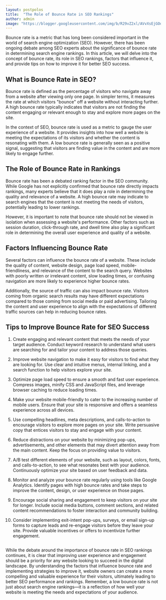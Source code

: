 ```yaml
---
layout: postpolos
title:  "The Role of Bounce Rate in SEO Rankings"
author: admin
image: "https://blogger.googleusercontent.com/img/b/R29vZ2xl/AVvXsEjGOdUJ7mF4fs7Kg2Wux1sNCI9KD5sJdJoCjSbbJqG0QbdhGNccV3YAVsK4Pc26QnDzv3nCwVf_Kw72zbZrKZFcwjuaIkBnMd9GibXGCiCwnMHJ-Iw0SHA-ttJuFCWnbkg7f1_9Mbu1BK0TcQPcJgwbSZKFohSjsdBpMRibfcISOEPUAGzusMBhpra8kXED/s1600/20240515_094516.jpg"
---
```



<p>Bounce rate is a metric that has long been considered important in the world of search engine optimization (SEO). However, there has been ongoing debate among SEO experts about the significance of bounce rate in determining search engine rankings. In this article, we will delve into the concept of bounce rate, its role in SEO rankings, factors that influence it, and provide tips on how to improve it for better SEO success.</p>
<h2>What is Bounce Rate in SEO?</h2>
<p>Bounce rate is defined as the percentage of visitors who navigate away from a website after viewing only one page. In simpler terms, it measures the rate at which visitors &quot;bounce&quot; off a website without interacting further. A high bounce rate typically indicates that visitors are not finding the content engaging or relevant enough to stay and explore more pages on the site.</p>
<p>In the context of SEO, bounce rate is used as a metric to gauge the user experience of a website. It provides insights into how well a website is meeting the expectations of its visitors and whether the content is resonating with them. A low bounce rate is generally seen as a positive signal, suggesting that visitors are finding value in the content and are more likely to engage further.</p>
<h2>The Role of Bounce Rate in Rankings</h2>
<p>Bounce rate has been a debated ranking factor in the SEO community. While Google has not explicitly confirmed that bounce rate directly impacts rankings, many experts believe that it does play a role in determining the quality and relevance of a website. A high bounce rate may indicate to search engines that the content is not meeting the needs of visitors, potentially leading to lower rankings.</p>
<p>However, it is important to note that bounce rate should not be viewed in isolation when assessing a website's performance. Other factors such as session duration, click-through rate, and dwell time also play a significant role in determining the overall user experience and quality of a website.</p>
<h2>Factors Influencing Bounce Rate</h2>
<p>Several factors can influence the bounce rate of a website. These include the quality of content, website design, page load speed, mobile-friendliness, and relevance of the content to the search query. Websites with poorly written or irrelevant content, slow loading times, or confusing navigation are more likely to experience higher bounce rates.</p>
<p>Additionally, the source of traffic can also impact bounce rate. Visitors coming from organic search results may have different expectations compared to those coming from social media or paid advertising. Tailoring the content and user experience to align with the expectations of different traffic sources can help in reducing bounce rates.</p>
<h2>Tips to Improve Bounce Rate for SEO Success</h2>
<ol>
<li>
<p>Create engaging and relevant content that meets the needs of your target audience. Conduct keyword research to understand what users are searching for and tailor your content to address those queries.</p>
</li>
<li>
<p>Improve website navigation to make it easy for visitors to find what they are looking for. Use clear and intuitive menus, internal linking, and a search function to help visitors explore your site.</p>
</li>
<li>
<p>Optimize page load speed to ensure a smooth and fast user experience. Compress images, minify CSS and JavaScript files, and leverage browser caching to reduce loading times.</p>
</li>
<li>
<p>Make your website mobile-friendly to cater to the increasing number of mobile users. Ensure that your site is responsive and offers a seamless experience across all devices.</p>
</li>
<li>
<p>Use compelling headlines, meta descriptions, and calls-to-action to encourage visitors to explore more pages on your site. Write persuasive copy that entices visitors to stay and engage with your content.</p>
</li>
<li>
<p>Reduce distractions on your website by minimizing pop-ups, advertisements, and other elements that may divert attention away from the main content. Keep the focus on providing value to visitors.</p>
</li>
<li>
<p>A/B test different elements of your website, such as layout, colors, fonts, and calls-to-action, to see what resonates best with your audience. Continuously optimize your site based on user feedback and data.</p>
</li>
<li>
<p>Monitor and analyze your bounce rate regularly using tools like Google Analytics. Identify pages with high bounce rates and take steps to improve the content, design, or user experience on those pages.</p>
</li>
<li>
<p>Encourage social sharing and engagement to keep visitors on your site for longer. Include social media buttons, comment sections, and related content recommendations to foster interaction and community building.</p>
</li>
<li>
<p>Consider implementing exit-intent pop-ups, surveys, or email sign-up forms to capture leads and re-engage visitors before they leave your site. Provide valuable incentives or offers to incentivize further engagement.</p>
</li>
</ol>
<p style="height:1px; overflow:auto;">
menassamicha fanfix
erreci_o2 phica
mamasweetleaf808
fanfix menassamicha
cynthiagohjx leak
cynthiagohjx leaks
nila nambiar picuki
marinagonz99 desnuda
marinagonz99 porn
doreengnadi celebforum
cherylxxw leaked
vikaviktoriy215
imbeniiz vk
qaws_1109 leak
mariihvipp
irishdevilfairy
marinagonz99 xxx
yousof editzxxx
salmafeerr nude
fatimhx20
emerson gauntsmith nude
dyar al-ashtari
franyelisuarez2 erome
margaryta movchan onlyfans
shreyashee kar nude
cynthiagohjx leaked
the_jacked_rancher fansly
luxsulax biodata
pamarissara_1
soniyaarora769
jasmyreels
sabrigirls420
itsnezukobaby
bbusebikmaz
frmega123
mariaissabeloficial nude
rudenokofficial
valeriaxohlala
naliafoxwaifu
isabella giannitti poringa
alejitaquiroz.ff
nadja_lsj
arilolbby
jucillany_jucyy
aliceangelx2
kitsunepaaske nude
annybakunyuu patreon
milanyelam10
_kiiyoming_
tnquinhu leak
jasmine zerouali onlyfans
corinne nicewick nude
nong mai91237
imlabuenotavipofficial
ᴅᴀʀᴀʀᴀᴛ ᴄʜᴀᴍᴘᴀ
hanadyelmashtoub xnxx
vladaadaa onlyfans
kavitasharma0088
marisabeloficial 1
hnnhlckr vk
itsgeeofficialxo
brendamariax telegram
iyori_nu
jasiakowna
miss_baydoll415
katadelverde
phica meryem amato
parmidashahh fanfix
franyelisuarez2 onlyfans
lilbbydao
sssmaltea
sex shami_kachii
chandanjeet8
nguyenphamtuuyn leak
marisabeloficial nude
sara sfamurri poringa
tivvanni слив
amaraui fapello
venusrubens fansly
cherylxxw leak
aniaphotomodel
naty angelis edad
baddbaes
bettercallhele tits
chhavi ralhan fapello
woooozzzzz likey
arhmei leak
wchew слив
mariaissabeloficial onlyfans
thejackedrancher fansly
salome salvi alex calleja porn
inkajohannak
kkatrunia forum
micu_kaitlyn94
assworldbootyyy
nups7i nude
rabia kapoor imginn
cynthiagohjx nude
marinagonz99 leak
emerson gauntsmith
анастасия макшаева onlyfans
gianninaprl fapello
mariaissabeloficial xxx
marisabeloficial onlyfans
jaasmine_cc
ektabaddie leaks
nicoleta088
andreanne jomphe nude
alejandra rojas soto poringa
steffy meza poringa
ailyn dunning onlyfans
maianh230896
tatiana panesso poringa
moonlinchild
andreanne jomphe fapello
mariaissabeloficial desnuda
micha menassa fanfix
kadellesamuals onlyfans
0_ppeu_ likey
steffy meza erome
lydia mavridou onlyfans
livadax3 onlyfans leak
fionamaefit nua
monalisapedersen nude
cherylxxw onlyfans leaked
lady_big75
sai_sanvi_77
jasxmiine telegram
chanchira sriduean
nikitha reimers porn
samuela torkowska fapello
katherinne roderigues
xuzimi17
tay_energy coomer
meryem amato phica
aubreynotaudreyy xxx
gymgirls255
lilbbydao leak
jyothi purvaj porn
kanakpant9
sylvia yasmina picuki
erome marymanares
andreanne jomphe leak
moniamiel666
wchew fapello
anelise christe de andrade
ektabaddie leak
nhung.hong2199
shami_kachii leak
niki padilla imginn
arhmei_01 leak
khanhhuyenno11
charyssa chatimeh leaked
charyssa chatimeh bugil
luuciiiaaa18
trynastayhealthy101
vaaaaleriaaaa__ nude
whoami8981 nude
princessamyreh
peiyu0515 leak
tianaariel97
iamqueenpaula
gina_monilla unlockt
lanamultani leak
vickymcbacon onlyfans
vaaaaleriaaaa__ onlyfans
lexjacoby fansly
ariedha2arie bugil
viktoryiazov2k
tracycaakez
ladysvibee
desss88_ erome
marianne palko fapello
wavvyitalian onlyfans
pixwox 져닝 팬 트리
azhleystv onlyfans
sylvia yasmina poringa
sheila butelli onlyfans
neelimasharma15
kaeleerenereelz
beaspinola desnuda
vanessa ouerhani erome
jelitaje20 bugil
lachnikolett onlyfans
magdazensa
nayaraassuncao__ forum
iniilenbenerankok
benyapa.q onlyfans
katja kanniainen onlyfans
chirasree sarkar fapello
itsnaletti
justdoitx_x
agnyyx onlyfans
blomyworld
miiilleb forum
tatianapulido1111
margaryta movchan
shircano erome
fatimahx20
heex 라이키
elvanimsigul
serenity_dxniel
marinagonz99 follando
jjuliivargass erome
chervonarutu leak
mellllun melissa
masbahfernands
sarah estanislau poringa
miraya heredia leaked
meryem amato onlyfans
millicent borges accardi
suelynfeet
dasom_lovely likey leak
loveless_storyy x2
maria arreghini urlebird
woooozzzzz 유진쌤 라이키
brylee drummond onlyfans
arhmei likey
artdikaya_ urlebird
lluks.blogspot.com denisa
kaly aispuro fapello
ladlikavita
gaile quijano scandal
dohwan_kam
theo ivanez parra arce xxx
ariedha2arie nude
mandalena aragao porn
jessjcajay forum
vikaviktoriy215 instagram
misscristinafoxreal
bettercallhele playboy
beccadelavarielle nude
cameliastraus
natyoficiiall nude
nayara assunção anonib
charyssa chatimeh nude
qu33nth3 phica
lolyomie leaks
agnyyx leaked
vukašin marković instagram picuki
mayadekeukeleere onlyfans
baberamii fantrie
gissykr
brendamariax nua
chubby ndindi onlyfans
valeblucerchiata xxx
madamelyax ifsa
jeilalou fanfix nico robin
mallyraps nude
xxzoeandrews
chhavi ralhan leak
larawalkies
emerson gauntsmith nsfw
fatimhx20 fanfix
franyelisuarez2 porno
jessjcajay phica
ramsha pervaiz rimz
zozo881111 leak
hzlbaby21
lulbabykiy
joystickazzi
wendyvaldez_12
cami marani poringa
daryna ivanets
oliviaburns12 xxx
friends movie night gone wild - mysweetapple x missyennii
nhung.hong2199 nude
abrupode99 erome
aapkiikhwahish
verusca mazzoleni onlyfans
camifernz leaks
celinstagrrram nude
chhavi ralhan nude live
mariacarmen824
merly estela poringa
diiana_nsilva nude
linoy vaknin nude
iliyana apostolova reddit
eyeslovelyfish
andreanne jomphe naked
kxsey.olexry
dasom_lovely leaked
oh_mamatried
wokeupinadream_tabitha
rilleyymitchell
reembirdette
loreelove_altr
iwannaraa
chrissie geenen wikipedia
itskarleyyd
insaanebeautyy xxx
makenzie raine fanfix
loverlly poringa
wendyfelixa erome
corinne nicewick nackt
miiilleb true followers leak
haileygreyxoxo
fundaasen98
roroarmon1
manithai99 nackt
danicaisleyy leaked
tivvanni • your favorite nylon girl
yeinny saenz erome
manuelamontenegroo sq
zuzlenka97
babyyfaria onlyfans
whitebean_fer nude
yozzzi pack
dahriana_92
thiccumz101
ja.nesnewshoelibrary
deola godini escort
shiftymine phica
minerspartan onlyfans
marika fruscio phica
aurolka wykop
jade jirousek onlyfans
marinagonz99
eubrunacarvallho nua
monimoncica
destinyhxo nua
tessa kabelo fansly
missviktoria_camila11
liviamoon7
belezaalemdopeso xxx
shamariadaniellee porn
lauraglentemose leak
lilianacruz222
gaby_chacoon onlyfans
sameena1x
ddinabbaby
mariiana hadid nua
jyothi purvaj xxx
diellzalabella
izaptitchat
kashu budhani age
tatumwagnerr
frammy540 nua
nastyakrik fansly
soniya_sonu001
imsanalesia
frecklednutt
alexanadiaz
vaniasse1
msnursemelly
suleika estrella veloz porn
jisamss forum
naliafoxwaifu porn
lukács hanga anett onlyfans
tkdboutique xxx
fionamaefit fanfic
miroslaavskayanessi leak
karii torrado poringa
parmidashahh porn
boxngamgai nude
hudastyle7backup xnxx
venusrubens vk
darkbrew onlyfans
juhwatanabe18
monika jawdynska
priya8849 xxx
katalyna_98 nude
juicykitty_offiziell
melixap nuda
neechen onlyfans leak
guylarinx leak
kooraalinaa
shanxn leaked
louiselaingx nudes
serena novikov onlyfans
x_julietta_xx
marisabeloficial porno
carin2_23
nadianyk boosty
gaby renaldi only fans
viktoryiazov2k nude
woooozzzzz naked
lauraglentemose leaks
ccandemartinezzz
vadassssssz onlyfans
karvillasenor leaked
nomdeplume_xx
zahira seoane nudes
miss_ritu_official1
ludmila godoy poringa
nondu1nguba
szajen_kaa
thalytacl_
valensalazar10
alicia batista14
whitebean_fer xxx
melimtx poringa
skincanelaoficial nude
xmorgan100 nua
phica bunkr
itssgenna bj
lana twinkle слив
lerochkabuns xxx
yinyleonofflcial
deivialemao nudes
judacny rondon pack
loveless_storyyx2 nude
lidia sas_nooley
sishka14 слив
kyylarenee fanfix leaks
taisa batista poringa
adrianadelgado_of
iammsjasmine699 onlyfans
yaslen clemente слив
ms sethi pixwox
miiilleb true followers leaked
natyoficiiall
irisxxro
kako46 nude
melixap nude
p.i.n.k02 onlyfans
yoshi thunchanok vk
dhanya shaj onlyfans
pumpkintash
x_chxntxl_x
mareike lerch onlyfans
可可coco🐰코코
glamourxzone
mrs tivvi desnuda
dayanis bastidas porno
meltatt onlyfans leak
reemalmakhel leaks
betgaxiola poringa
agata migdalek leaked
lalazynhacarv_26
marinagonz99 fuck
xoxo_deeea_xoxo
yadira herrera erome
iwannaraa nudes
bella_luccini
duygum_fdik reddit
maisie de krassel tribute
my wchew patreon
akteusrex porn
leenabkk9
xx.poszytaa.xx
jujuholiverx
sssu_nny_fit
artmotors desnudo twitter
leahfairylove
1duygueren
ale_moreeno nude
maryroalv
yourlatinabestie xxx
siriasuncolor mega
tina fire titsintops
苡昕𝒀𝒖𝒓𝒊♡ nude
anastaisime sliv
ell8ta слив
วาร์ป 👇👇👇 metart - marta e
alina dorzbacher
cloe elis poringa
itsgeeofficialxo porn
piroska_varga onlyfans
carla quevedo poringa
mjawdynska nude
veroniqqueen
anisa tasya amelia bugil
pri_aqillavip
thefoxandthesquirrel onlyfans
u12641996 nude
enulie_porer onlyfans
kat0081 nude
namastejuli nude
marita plieva onlyfans
miichellecheri
uthygayoong bugil
yozzzi porn
hodaya pinto nude
jarah jabeen anchol xxx
poffan erome
agostina goñi plataroti desnuda
imyannli fansly
xnxx svetlana ruchiy
adrialoo
mslindalan leak
cristina minitinah erome
hanadyelmashtoubسكس
lauramirez90 xxx
beverly tlhako nua
msallymari leak
aishwarya vadivu onlyfans
maluxqueeen
valensalazar10 onlyfans
настя якименко онлифанс
aishwarya vadivu xnxx
kirtion sanon xxx
ellajessxo
jullla.r onlyfans
eva padlock pixwox
satya rayaprolu xnxx
celihairston xxx
ritika kharel viral porn
morenatatixx porn
taisa batista 14 porn
afrinvaj75 nude
gabrielly lopes nua erome
zoleinyr
lu pimenta erome
avamoore_fr
thibisova porn
alexasxlife xnxx
elisa brandani porn
jurley cardona desnuda
mssethivip xnxx
winter_butterfly09 instagram
tayana sawh
thejackedrancher lpsg
ellina bellina picuki
tcintikee
salome salvi alex calleja wikipedia
cansu yl imginn
salome salvi alex calleja twitter
marisabeloficial telegram
ceciamix phica
ektabaddie mms
seebignino fapello
layla maraj erome
pinayflix telegram
lyrics dard ~ music-fa.com saeid hosseini ~ music-fa.com
thejackedrancher onlyfans
timurkadie lpsg
james hilerio lpsg
ailyn dunning
maria ingvarsdottir onlyfans
griffin laszlo lpsg
khady gueye phica
omar salazar "maría gjieli" de nada
marusaluv onlyfans
ektabaddie leaked
salome salvi alex calleja age
vaniasse poringa
princia_g saveig
francisca oliveros erome
obersovszky lara wikipédia
mikail reimberg rocha instagram
tayana sawh facebook
mateo caputo lpsg
mimisemaan sexyforum
the jacked rancher lpsg
anime 18+🔥 memes👙 shorts name
marinagonz99 erome
cherylxxw onlyfans
ḷaura cookie erome
marisabeloficial pack
@rigo😮‍💨🖕: my friend's wife when he suddenly came home from work
whyimandrea erome
carla aish erome
odette orlena erome
anja conceição erome
detremia phica
nnaminxxtd vk
bridgetj brohman + pinterest tumblr
carla aish poringa
sannylox imginn
csehi csaba dua lipa
aldi bernardo poringa
luxsulax relationship
nila nambiar dob
kezia wexøe-mikkelsen
msemkayvee erome
mayadekeukeleere erome
tayanna sawh
ollssyy imgin
iliyana apostolova fapello
margaryta movchan desnuda
chechus30 poringa
andrea ceballos erome
jackedrancher lpsg
i_byaj erome
brendamariax erome
mayadekeukeleere desnuda
marisabeloficial erome
diana_dcch
lyrics saeid-hosseini-dorehami-lori <unknown>
salome salvi alex calleja video porn
marymanares erome
lyrics dorehami lori saeid hosseini
boxngamgai erome
cherylxxw leaks
ninimlgb
nikanowak onylfans
queennjordynn coomer
jenny_jypsy camwhores
delia duran instagram imginn
martina mencucci phica
luciana milessi erothot
las minas mas lindas del mundo twitter + solelarghi
venusrubens coomer
milton samaddar
mads.dayle.r onlyfans
bettercallhele fapello
keeyalexis erome
groupngamgai nude
arhmei leaked
qaws_1109 nude
bhlazewiddabhooty
lacy scott55 camwhores
milton samaddar religion
nicky bordon poringa
boxngamgai fapello
diana vladimirovna fapello
irem cihanbeylerde babası kimdir
boxngamgai nua
elenanicola11 onlyfans
vaniasse kofi
miroslava montemayor wikifeet
erome anja conceição
tati panesso poringa
meia cassandra telegram
melina stavraki onlyfans
hannah kenerly fapello
arysbella pickui
chasity juarez fapello
wenzdai erome
alondra covarrubias erome
marinagonz99 leaked
wife and "rashmi dastidar"
dr sofiya (sonya) krasilnikov
karina kozma imginn
madamelyax ifşa
ayannalagasse urlbird
celepamio fapello
tivvanni fapello
dayana alvear erome
xenialoboda onlyfans
sandranovak fansly leak
katherinne rodriguez picuki
박잼민 포터남
hana macchia fansly
erome francisca oliveros
margaryta movchan erome
qbxm_bax09 vk
katherine saez fapello
celi hairston onlyfans
milanka kudel picuki
ender pearl erome
喬拉造型沙龍 jola hair salon
medina osmic
maciej musial imginn
ivana duque fapello
maadziowy instagram
hamslam5858 michigan
socialmediagirls _thaisthereza
picuki patrycja szreder
2cams✿org
malee dora poringa
hayleylovitt camwhores
iblondie123 camwhores
nikitaxeniaklimek onlyfans
parmidashahh fanfic
yuleidy santiago onlyfans "gratis"
lilbbydao3 leaked
chervonarutu nude
dr natalya sivashov
"imyujia fapello"
milton samadder religion
kkubi99 real name
lpsg thejackedrancher
meeeeeliis nude
tanya kalinina onlyfans
jazzybeast imignn
@💓𝔞𝔫𝔦𝔱𝔞💓:minitinah ♥️
raai laxmi instagram picuki
ludmi peresutti poringa
samantha logan imginn
vaniasse erome
valentina alcivar poringa
chynna san lorenzo 9gag
nnaminxxtd xxx
tayana sawh instagram
lyrics man ya to modepvideo1تلگرام
tati scarletti wikipédia
slpybby fansly leak
milanka kudel kwai
h.ealthy_w0n
nikita xenia klimek onlyfans
lilbbydao3 leaks
annallese oswald erome
sterling simcox lpsg
hunnie_bunns fapello
kari torrado poringa
ar13sx
mayadekeukeleere telegram
meryemamato phica
marusa luv onlyfans
sandranovak fansly
ana valero poringa
akasha murillo erome
luxsulax女友
andreea sasu wikipedia
aubrea123 erome
yababeth picuki
evahsokay anonib
jjennylom vk
ccccooooe nude
pal0matrigo onlyfans
cielaaaaaa67
sai_not_sigh
socialmediagirls lucija baban
itsdrizzybaby_ leaked
regitze bach fapello
ronikudlash
vivipanamera titsintops
edoardo bove lpsg
audgiegee nude
the_jacked_rancher lpsg
evebrosie
csaba csehi dua lipa
wchew erome
stellawife2388
josefine lindegaard nude
yamileth cabrera erome
phone number and "rashmi dastidar"
douaa lahyaoui date de naissance
azhleystv erome
yerlyperkins fanfix
gaia rago urlebird
steffania alvarez pinayflix
fernandsofc erome
ceciamix blue cowboy
veronica murillo fapello
salome salvi alex calleja video pornhub
gerardo leija lpsg
_jashel01
breahhicks camwhores
hamslam5858 camwhores
ailyn dunning instagram
yungfreckz scrolldrop
madsxtina onlyfans
lynzzzzang nude
harry kirton lpsg
simoncostta lpsg
manuela ferrera picuki
giulia bhhh leak
erome mayadekeukeleere
thejackedrancher nude
franyelisuarez2 desnuda
xcaitlinxmareex
msandrea.tv picuki
vaniasse pack
emin osmic
madamelyax onlyfans
gigi vakassian onlyfans
jyc_tn alua
sarisa klangnok nude
esmyugartee onlyfans
regina labajova onlyfans
illés dorina picuki
alyssa mercante fapello
lily adrianne erothot
shia2bella nude
marieth_gn erome
miguel tortelli lpsg
dani943 fapello
alexsaaart слив
xkkatheriine
mayadekeukeleere poringa
cassandraxx98
eloise mumme nude
lukács hanga anett nude
claudeezy_ nude
dion alexander 88 imginn
angel ferrnandezz erome
eliane wexøe-mikkelsen wikipedia
email address and "rashmi dastidar"
tayana sawh twitter
miaaafer16 nude
noemy furcillo ciao darwin
steffy meza yoga xxx
natalie grammatico
luchi shizuka link in bio
karolina cumoric
masinka bianka socialmediagirls
nazlıcan tanrıverdi ifşa
carolinak91____
evahsokay bunkr
ivana mrazova instagram stories picuki
menassamicha erome
weibocos fapello
lyrics yagmur ~ music-fa.comali navab ~ music-fa.com
juanthebarbie erome
irishdevilfairy nude
super molly 777 picuki
ekaterina khalikova picuki
marieqtpi
soycaruty poringa
husband and "rashmi dastidar"
madijerome71
abii wells poringa
mariangela nieves erome
school and "rashmi dastidar"
sheila marilyn poringa
stephyjosh poringa
social media and "rashmi dastidar"
naty.angelis 2.5
ig r.naibeth
faina betancur
cvet21 picuki
meia cassandra viral video telegram
reumbody imginn
flvshnike nude
wavvyitalian lpsg
itsjaacky fanfix
harold orioste biodata
dianareyesambriz fanstories
groupngamgai leaked
tiannelyt nude
taisa & thea fapello
lyrics dourehami lori saeid hosseini
amy carreon fapello
itsveronikaviolet
siggudottir desnuda
kasiedilla titsintops
kimvuongg anonib
truefollowrs nicodentodria
ania_photomodel
cozmiknina nude
atiyyvh nudes
llambeneit erome
tivvanni erome
selika zamantha pelada
boxngamgai desnuda
dua lipa csaba csehi
lilbbydao3 leak
itsalyssaortega
fionamaefit fanfix
marusya outdoors nacionalidad
angelina melnikova picuki
maartalew
анастасия макшаева слив
kay.ranii fapello
abbycatsgb
kadellesamuals nude
lui bedoya erome
venusrubens erome
stylish name 🦋⃟🖤⃝🇧 simmi
dionerafuna
kyomi torrent.blogs.com
lilbbydao leaks
brendamariax
josito lpsg
makarenacobo erome
dani943 erome
sara retali erothot
business interest and "rashmi dastidar"
shia2bella xxx
lyrics baroontel | modepvideo1
maryyyxlo erome
lyrics royatel | modepvideo1
cindy baranowska onlyfans
thea batista fapello
charusharma erome
jacked rancher lpsg
doreengnadi telegram
kkatrunia fapello
riilynnxoxo
valeblucerchiata nude
cherylxxw nude
job title and "rashmi dastidar"
xforidax nude
amazonianai
qamarsoso14
neringa kriziute picuki
naty angelis 2.5
azrazzzrr
xdaniduv
mz.nattapol lpsg
anna iffländer celebforum
cherylannggx2 camwhores
zuhlaynuh erome
lilbbydao nude
lachnikolett
priya maggo erome
bunnyliaa47
tehtnica simpcity
luara lugli fapello
kiana akers fapello
rabbiilovey nude
yozzzi erome
vlada kory onlyfans
natarshabarbie fapello
annie zheng fanfix
nayaraassuncao__ nude
kkubi99 слив
sylwia_sylwiatko
serrah m assi nude
witch_4271
adelle cramers
audreyyymik
vveryss слив
rhenata schmidt rasmussen
nguyenphamtuuyn likey leak
lacy lennon erothot
itsdrizzybaby_ nude
sandranovak fansly leaks
gloria roscia imginn
cheridan hebert onlyfans
aubrea123 fapello
francymar phica
carolinamquinones imginn
shxniew erome
isa ladera erome
mayadekeukeleere fapello
angie bikini picuki
meri trentacapille nude
hollyjadepeersoffi
jennifer roncato cum tribute
wchew poringa
leana cipriano onlyfans
hibaxchi
호타루이카 박물관 accommodation
panda_mami25
julisa coutiño onlyfans
nikolle nitzia nieblas
jimmy stone, raquel inciarte & erick renna if you fall in love
annabel lucinda poringa
apinya uamsook nude
diabentley phica
doreengnadi nude
loverlly chanel nuñez perez biografia
elliexodonnell
李娜娜nana🔞搞怪小公主👑
박잼민 포터남 디시
unacakezx
annallese oswald
lilbbydao onlyfans
emmalayne sexyforum
lidia filippova poringa
tambsxoxo fapello
destinyhxo baddiehub
rosa acosta erothot
theresa fonseca wikifeet
alizon ocampo erome
venusrubens nua
inga joukova phica
hannahgauvreau visco
pm76cecilia
enyely212 poringa
noelle downing fapello
rodemiguell onlyfans
groupngamgai nudes
atavratmiyav twerk
milanyelam10 erome
amaliekjeldtoft onlyfans
desss88_ forum
k1ralee nudes
kabiqiu leak
iamgarciaeli erome
ivana mrazova instagram picuki
nayara assuncao anonib
franyelii erome
camifernz leak
maddie juggins onlyfans
ailyn dunning age
drgsnddrnk слив
nikitha reimers nude
selika zamantha nua
family and "rashmi dastidar"
dalila stabile phica
payton r imginn
margaryta movchan nude
home address and "rashmi dastidar"
ailyn dunning porn
sannylox nude
juiceylayla
morgssmores
chhavi ralhan age
brendamariax pelada
marinagonz99 nude
marel meyer poringa
sprizyxx
ailyn dunning nude
lala_ayu99
silvia d'avenia phica
nan su pearl htet vk
slpybby leaked
nikita sharma pixwox
krystiana goodwin las vegas
"ashley ciza" porn
yasmin jonkers husband
truepandana nua
xlottiefaith nude
aniaphotomodel onlyfans
whanjeab77
makacobo erome
theotherpicasso camwhores
itsjaacky fanfix leaked
tivvanni • your favorite nylon girl 💦 @mrs.tivvi
sifiadventure erome
bootybyshel erothot
andreea sasu wiek
adelle cramers onlyfans
intext:"howell seth payton"
divanice_17 coomer
</p>
<p>While the debate around the importance of bounce rate in SEO rankings continues, it is clear that improving user experience and engagement should be a priority for any website looking to succeed in the digital landscape. By understanding the factors that influence bounce rate and implementing strategies to improve it, website owners can create a more compelling and valuable experience for their visitors, ultimately leading to better SEO performance and rankings. Remember, a low bounce rate is not just about search engine rankings—it is a reflection of how well your website is meeting the needs and expectations of your audience.</p>



